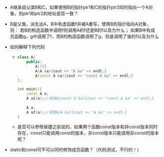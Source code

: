 - A继承自父类B和C，如果使用B的指针ptr1和C的指针ptr2同时指向一个A对象，则ptr1和ptr2的地址是否一致？

- B是父类，派生出A，B中有虚函数f并被A重写，使用B的指针指向A对象，则： 若B的构造函数中调用f则调用A的f还是B的f以及为什么； 如果B中有成员函数g，g中调用了f，而B的构造函数调用了g，则是调用了谁的f以及为什么

- 如何解释下列代码

  - ```cpp
    class A{
        public:
            A(){}
            A(A &a){cout << "A &a" << endl;}
            A(const A &a){cout << "const A &a" << endl;}
    };
    
    int main(){
        const A a;
        A a1(a);//调用A(const A &a){cout << "const A &a" << endl;}
        
        A a;
        A a2(a);//调用A(A &a){cout << "A &a" << endl;}
    }
    ```

  - 是否可以参照侯捷之前说的，如果两个函数const版本和非const版本同时存在，const只能调用const的版本，非const版本只能调用非const的版本呢？

- static和const可不可以同时修饰成员函数？（代码测试，不行的！）
